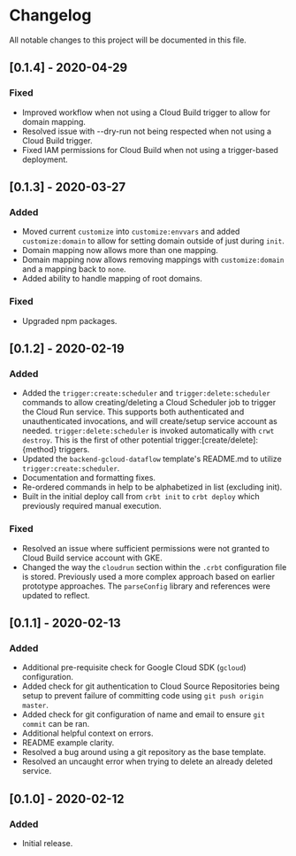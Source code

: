 # Changelog

All notable changes to this project will be documented in this file.

## [0.1.4] - 2020-04-29

### Fixed

-   Improved workflow when not using a Cloud Build trigger to allow for domain mapping.
-   Resolved issue with --dry-run not being respected when not using a Cloud Build trigger.
-   Fixed IAM permissions for Cloud Build when not using a trigger-based deployment.

## [0.1.3] - 2020-03-27

### Added

-   Moved current `customize` into `customize:envvars` and added `customize:domain` to allow for setting domain outside of just during `init`.
-   Domain mapping now allows more than one mapping.
-   Domain mapping now allows removing mappings with `customize:domain` and a mapping back to `none`.
-   Added ability to handle mapping of root domains.

### Fixed

-   Upgraded npm packages.

## [0.1.2] - 2020-02-19

### Added

-   Added the `trigger:create:scheduler` and `trigger:delete:scheduler` commands to allow creating/deleting a Cloud Scheduler job to trigger the Cloud Run service. This supports both authenticated and unauthenticated invocations, and will create/setup service account as needed. `trigger:delete:scheduler` is invoked automatically with `crwt destroy`. This is the first of other potential trigger:[create/delete]:{method} triggers.
-   Updated the `backend-gcloud-dataflow` template's README.md to utilize `trigger:create:scheduler`.
-   Documentation and formatting fixes.
-   Re-ordered commands in help to be alphabetized in list (excluding init).
-   Built in the initial deploy call from `crbt init` to `crbt deploy` which previously required manual execution.

### Fixed

-   Resolved an issue where sufficient permissions were not granted to Cloud Build service account with GKE.
-   Changed the way the `cloudrun` section within the `.crbt` configuration file is stored. Previously used a more complex approach based on earlier prototype approaches. The `parseConfig` library and references were updated to reflect.

## [0.1.1] - 2020-02-13

### Added

-   Additional pre-requisite check for Google Cloud SDK (`gcloud`) configuration.
-   Added check for git authentication to Cloud Source Repositories being setup to prevent failure of committing code using `git push origin master`.
-   Added check for git configuration of name and email to ensure `git commit` can be ran.
-   Additional helpful context on errors.
-   README example clarity.
-   Resolved a bug around using a git repository as the base template.
-   Resolved an uncaught error when trying to delete an already deleted service.

## [0.1.0] - 2020-02-12

### Added

-   Initial release.
